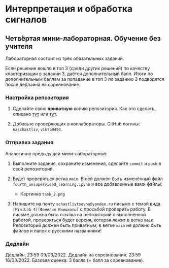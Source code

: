 # Интерпретация и обработка сигналов

## Четвёртая мини-лабораторная. Обучение без учителя

Лабораторная состоит из трёх обязательных заданий.

Если решение вошло в топ 3 (среди других решений) по качеству кластеризации в задании 3, даётся дополнительный балл.
Итоги по дополнительным баллам за попадание в топ 3 по заданию 3 подводятся после дедлайна на соревнование.

### Настройка репозитория

1. Сделайте свою **приватную** копию репозитория.
Как это сделать, описано [тут](https://gist.github.com/0xjac/85097472043b697ab57ba1b1c7530274)
или [тут](https://stackoverflow.com/questions/10065526/github-how-to-make-a-fork-of-public-repository-private).

2. Добавьте проверяющих в коллабораторы. GitHub логины: `naschastliv`, `vikto9494`.

### Отправка задания

Аналогично предыдущей мини-лабораторной:

1. Выполните задания, сохраните изменения, сделайте `commit`
и `push` в свой репозиторий.

2. Будет проверяться ветка `main`. В ней должен быть
изменённый файл `fourth_unsupervised_learning.ipynb` и все добавленные вами
файлы:
    * Картинка `task_2.png`

3. Напишите на почту `schastlivtsevna@yandex.ru`
письмо с темой вида `[MiniLab 4][Фамилия Инициалы]`
с просьбой проверить работу.
В письме должна быть ссылка на репозиторий с
выполненной работой, проверяться будет версия,
которая лежит в ветке `main`.
Репозиторий должен быть приватным;
в ветке `main` не должно быть файлов и папок с русскими
названиями!

### Дедлайн

Дедлайн: 23:59 09/03/2022.
Дедлайн на соревнования: 23:59 16/03/2022.
Базовая оценка: 3 балла (+ балл за соревнование).
